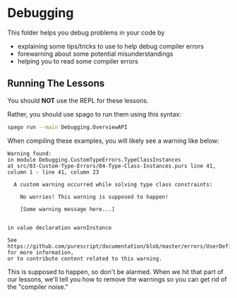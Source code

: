 # Debugging

This folder helps you debug problems in your code by
- explaining some tips/tricks to use to help debug compiler errors
- forewarning about some potential misunderstandings
- helping you to read some compiler errors

## Running The Lessons

You should **NOT** use the REPL for these lessons.

Rather, you should use spago to run them using this syntax:
```bash
spago run --main Debugging.OverviewAPI
```

When compiling these examples, you will likely see a warning like below:
```
Warning found:
in module Debugging.CustomTypeErrors.TypeClassInstances
at src/03-Custom-Type-Errors/04-Type-Class-Instances.purs line 41, column 1 - line 41, column 23

  A custom warning occurred while solving type class constraints:

    No worries! This warning is supposed to happen!

    [Some warning message here...]


in value declaration warnInstance

See https://github.com/purescript/documentation/blob/master/errors/UserDefinedWarning.md for more information,
or to contribute content related to this warning.
```
This is supposed to happen, so don't be alarmed. When we hit that part of our lessons, we'll tell you how to remove the warnings so you can get rid of the "compiler noise."
